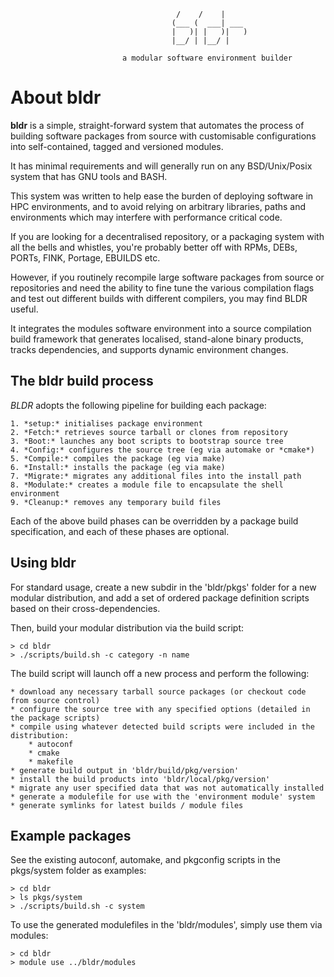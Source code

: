 
                                                         
                                         /    /    |     
                                        (___ (  ___| ___ 
                                        |   )| |   )|   )
                                        |__/ | |__/ |    
                                                         													
       						 a modular software environment builder


About **bldr**
==================

**bldr** is a simple, straight-forward system that automates the process of building software packages from source with customisable configurations into self-contained, tagged and versioned modules. 

It has minimal requirements and will generally run on any BSD/Unix/Posix system that has GNU tools and BASH.

This system was written to help ease the burden of deploying software in HPC environments, and to avoid relying on arbitrary libraries, paths and environments which may interfere with performance critical code.

If you are looking for a decentralised repository, or a packaging system with all the bells and whistles, you're probably better off with RPMs, DEBs, PORTs, FINK, Portage, EBUILDS etc.

However, if you routinely recompile large software packages from source or repositories and need the ability to fine tune the various compilation flags and test out different builds with different compilers, you may find BLDR useful.

It integrates the modules software environment into a source compilation build framework that generates localised, stand-alone binary products, tracks dependencies, and supports dynamic environment changes.


The **bldr** build process
------------------

*BLDR* adopts the following pipeline for building each package:

    1. *setup:* initialises package environment
    2. *Fetch:* retrieves source tarball or clones from repository
    3. *Boot:* launches any boot scripts to bootstrap source tree
    4. *Config:* configures the source tree (eg via automake or *cmake*)
    5. *Compile:* compiles the package (eg via make)
    6. *Install:* installs the package (eg via make)
    7. *Migrate:* migrates any additional files into the install path
    8. *Modulate:* creates a module file to encapsulate the shell environment
    9. *Cleanup:* removes any temporary build files

Each of the above build phases can be overridden by a package build specification, and each of these phases are optional.


Using **bldr**
------------------

For standard usage, create a new subdir in the 'bldr/pkgs' folder for a new modular distribution, and add a set of ordered package definition scripts based on their cross-dependencies.

Then, build your modular distribution via the build script:

    > cd bldr
    > ./scripts/build.sh -c category -n name

The build script will launch off a new process and perform the following:
    
    * download any necessary tarball source packages (or checkout code from source control)
    * configure the source tree with any specified options (detailed in the package scripts)
    * compile using whatever detected build scripts were included in the distribution:   
        * autoconf
        * cmake
        * makefile
    * generate build output in 'bldr/build/pkg/version'
    * install the build products into 'bldr/local/pkg/version'
    * migrate any user specified data that was not automatically installed 
    * generate a modulefile for use with the 'environment module' system
    * generate symlinks for latest builds / module files

Example packages
------------------

See the existing autoconf, automake, and pkgconfig scripts in the pkgs/system folder as examples:

    > cd bldr
    > ls pkgs/system
    > ./scripts/build.sh -c system

To use the generated modulefiles in the 'bldr/modules', simply use them via modules:

    > cd bldr
    > module use ../bldr/modules





